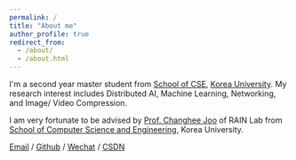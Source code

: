 ```yaml
---
permalink: /
title: "About me"
author_profile: true
redirect_from: 
  - /about/
  - /about.html
---
```


I'm a second year master student from [School of CSE]([https://eecs.pku.edu.cn/](https://cs.korea.ac.kr/cs/index.do)), [Korea University](https://www.korea.ac.kr/sites/ko/index.do). My research interest includes Distributed AI, Machine Learning, Networking, and Image/ Video Compression.

I am very fortunate to be advised by [Prof. Changhee Joo](https://rain.korea.ac.kr/members/professor) of RAIN Lab from [School of Computer Science and Engineering](https://rain.korea.ac.kr/home), Korea University.

[Email](mailto:junhochae@korea.ac.kr) / [Github](https://github.com/chae-junho) / [Wechat](../images/wechat.jpg) / [CSDN](https://blog.csdn.net/cjh0318?spm=1000.2115.3001.5343)




